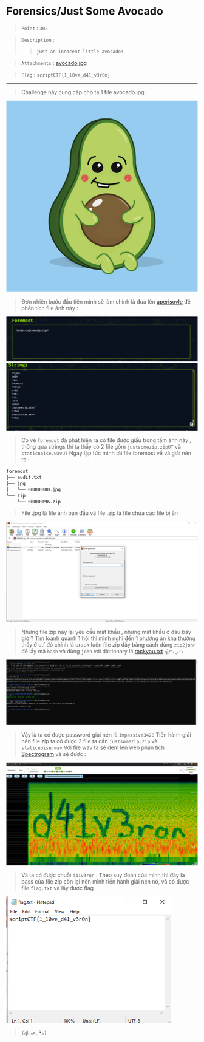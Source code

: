 # Forensics/Just Some Avocado

> `Point` : `302`

> `Description` : 
> >```!
> >just an innocent little avocado!
> >```

> `Attachments` : [avocado.jpg](https://github.com/QuangTruongTlu/WriteUp/blob/main/ScriptCTF-2025/ImageSource/avocado.jpg)

> `Flag` : `scriptCTF{1_l0ve_d41_v3r0n}`
***

> Challenge này cung cấp cho ta 1 file avocado.jpg.

![avocado](https://github.com/QuangTruongTlu/WriteUp/blob/main/ScriptCTF-2025/ImageSource/avocado.jpg?raw=true)

> Đơn nhiên bước đầu tiên mình sẽ làm chính là đưa lên [aperisovle](https://www.aperisolve.com/) để phân tích file ảnh này : 

![aperisolve1](https://github.com/QuangTruongTlu/WriteUp/blob/main/ScriptCTF-2025/ImageSource/avocado_1.png?raw=true)
![aperisolve1](https://github.com/QuangTruongTlu/WriteUp/blob/main/ScriptCTF-2025/ImageSource/avocado_2.png?raw=true)

>Có vẻ `foremost` đã phát hiện ra có file được giấu trong tấm ảnh này , thông qua strings thì ta thấy có 2 file gồm `justsomezip.zipUT` và `staticnoise.wavUT`
>Ngay lập tức mình tải file foremost về và giải nén ra :
```
foremost
├── audit.txt
├── jpg
│   └── 00000000.jpg
└── zip
    └── 00000196.zip
```
> File .jpg là file ảnh ban đầu và file .zip là file chứa các file bị ẩn 

![file](https://github.com/QuangTruongTlu/WriteUp/blob/main/ScriptCTF-2025/ImageSource/avocado_3.png?raw=true)

> Nhưng file zip này lại yêu cầu mật khẩu , nhưng mật khẩu ở đâu bây giờ ?
> Tìm loanh quanh 1 hồi thì mình nghĩ đến 1 phương án khá thường thấy ở ctf đó chính là crack luôn file zip đấy bằng cách dùng `zip2john` để lấy mã `hash` và dùng `john` với dictionary là [rockyou.txt](https://github.com/brannondorsey/naive-hashcat/releases/download/data/rockyou.txt) `ദ്ദി/ᐠ｡‸｡ᐟ\`

![john](https://github.com/QuangTruongTlu/WriteUp/blob/main/ScriptCTF-2025/ImageSource/avocado_4.png?raw=true)

> Vậy là ta có được password giải nén là `impassive3428`
> Tiến hành giải nén file zip ta có được 2 file ta cần `justsomezip.zip` và `staticnoise.wav`
> Với file wav ta sẽ đem lên web phân tích [Spectrogram](https://spectrogram.sciencemusic.org/) và sẽ được : 

![spectrogram](https://github.com/QuangTruongTlu/WriteUp/blob/main/ScriptCTF-2025/ImageSource/avocado_5.png?raw=true)

> Và ta có được chuỗi `d41v3ron` . Theo suy đoán của mình thì đây là pass của file zip còn lại nên mình tiến hành giải nén nó, và có được file `flag.txt` và lấy được flag

![flag](https://github.com/QuangTruongTlu/WriteUp/blob/main/ScriptCTF-2025/ImageSource/avocado_6.png?raw=true)

>   `(ദ്ദി ๑>؂•̀๑)`
